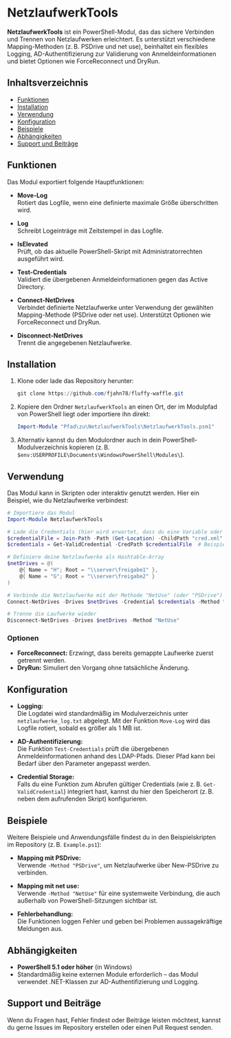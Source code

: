 # NetzlaufwerkTools

**NetzlaufwerkTools** ist ein PowerShell-Modul, das das sichere Verbinden und Trennen von Netzlaufwerken erleichtert. Es unterstützt verschiedene Mapping-Methoden (z. B. PSDrive und net use), beinhaltet ein flexibles Logging, AD-Authentifizierung zur Validierung von Anmeldeinformationen und bietet Optionen wie ForceReconnect und DryRun.

## Inhaltsverzeichnis

- [Funktionen](#funktionen)
- [Installation](#installation)
- [Verwendung](#verwendung)
- [Konfiguration](#konfiguration)
- [Beispiele](#beispiele)
- [Abhängigkeiten](#abhängigkeiten)
- [Support und Beiträge](#support-und-beiträge)

## Funktionen

Das Modul exportiert folgende Hauptfunktionen:

- **Move-Log**  
  Rotiert das Logfile, wenn eine definierte maximale Größe überschritten wird.

- **Log**  
  Schreibt Logeinträge mit Zeitstempel in das Logfile.

- **IsElevated**  
  Prüft, ob das aktuelle PowerShell-Skript mit Administratorrechten ausgeführt wird.

- **Test-Credentials**  
  Validiert die übergebenen Anmeldeinformationen gegen das Active Directory.

- **Connect-NetDrives**  
  Verbindet definierte Netzlaufwerke unter Verwendung der gewählten Mapping-Methode (PSDrive oder net use). Unterstützt Optionen wie ForceReconnect und DryRun.

- **Disconnect-NetDrives**  
  Trennt die angegebenen Netzlaufwerke.

## Installation

1. Klone oder lade das Repository herunter:

   ```powershell
   git clone https://github.com/fjahn78/fluffy-waffle.git
   ```

2. Kopiere den Ordner `NetzlaufwerkTools` an einen Ort, der im Modulpfad von PowerShell liegt oder importiere ihn direkt:

   ```powershell
   Import-Module "Pfad\zu\NetzlaufwerkTools\NetzlaufwerkTools.psm1"
   ```

3. Alternativ kannst du den Modulordner auch in dein PowerShell-Modulverzeichnis kopieren (z. B. `$env:USERPROFILE\Documents\WindowsPowerShell\Modules\`).

## Verwendung

Das Modul kann in Skripten oder interaktiv genutzt werden. Hier ein Beispiel, wie du Netzlaufwerke verbindest:

```powershell
# Importiere das Modul
Import-Module NetzlaufwerkTools

# Lade die Credentials (hier wird erwartet, dass du eine Variable oder Datei angibst)
$credentialFile = Join-Path -Path (Get-Location) -ChildPath "cred.xml"
$credentials = Get-ValidCredential -CredPath $credentialFile  # Beispiel-Funktion, falls integriert

# Definiere deine Netzlaufwerke als Hashtable-Array
$netDrives = @(
    @{ Name = "H"; Root = "\\server\freigabe1" },
    @{ Name = "G"; Root = "\\server\freigabe2" }
)

# Verbinde die Netzlaufwerke mit der Methode "NetUse" (oder "PSDrive")
Connect-NetDrives -Drives $netDrives -Credential $credentials -Method "NetUse"

# Trenne die Laufwerke wieder
Disconnect-NetDrives -Drives $netDrives -Method "NetUse"
```

### Optionen
- **ForceReconnect:** Erzwingt, dass bereits gemappte Laufwerke zuerst getrennt werden.
- **DryRun:** Simuliert den Vorgang ohne tatsächliche Änderung.

## Konfiguration

- **Logging:**  
  Die Logdatei wird standardmäßig im Modulverzeichnis unter `netzlaufwerke_log.txt` abgelegt. Mit der Funktion `Move-Log` wird das Logfile rotiert, sobald es größer als 1 MB ist.

- **AD-Authentifizierung:**  
  Die Funktion `Test-Credentials` prüft die übergebenen Anmeldeinformationen anhand des LDAP-Pfads. Dieser Pfad kann bei Bedarf über den Parameter angepasst werden.

- **Credential Storage:**  
  Falls du eine Funktion zum Abrufen gültiger Credentials (wie z. B. `Get-ValidCredential`) integriert hast, kannst du hier den Speicherort (z. B. neben dem aufrufenden Skript) konfigurieren.

## Beispiele

Weitere Beispiele und Anwendungsfälle findest du in den Beispielskripten im Repository (z. B. `Example.ps1`):

- **Mapping mit PSDrive:**  
  Verwende `-Method "PSDrive"`, um Netzlaufwerke über New-PSDrive zu verbinden.

- **Mapping mit net use:**  
  Verwende `-Method "NetUse"` für eine systemweite Verbindung, die auch außerhalb von PowerShell-Sitzungen sichtbar ist.

- **Fehlerbehandlung:**  
  Die Funktionen loggen Fehler und geben bei Problemen aussagekräftige Meldungen aus.

## Abhängigkeiten

- **PowerShell 5.1 oder höher** (in Windows)  
- Standardmäßig keine externen Module erforderlich – das Modul verwendet .NET-Klassen zur AD-Authentifizierung und Logging.

## Support und Beiträge

Wenn du Fragen hast, Fehler findest oder Beiträge leisten möchtest, kannst du gerne Issues im Repository erstellen oder einen Pull Request senden.
